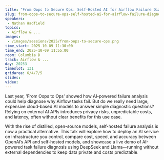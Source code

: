 ```yaml
---
title: "From Oops to Secure Ops: Self-Hosted AI for Airflow Failure Diagnosis"
slug: from-oops-to-secure-ops-self-hosted-ai-for-airflow-failure-diagnosis
speakers:
 - Nathan Hadfield
topics:
 - Airflow & ...
images:
 - /images/sessions/2025/from-oops-to-secure-ops.png
time_start: 2025-10-09 11:30:00
time_end: 2025-10-09 11:55:00
room: Columbia D
track: Airflow & ...
day: 20253
timeslot: 131
gridarea: 6/4/7/5
slides:
video:
---
```


Last year, 'From Oops to Ops' showed how AI-powered failure analysis could help diagnose why Airflow tasks fail. But do we really need large, expensive cloud-based AI models to answer simple diagnostic questions? Relying on external AI APIs introduces privacy risks, unpredictable costs, and latency, often without clear benefits for this use case.

With the rise of distilled, open-source models, self-hosted failure analysis is now a practical alternative. This talk will explore how to deploy an AI service on infrastructure you control, compare cost, speed, and accuracy between OpenAI’s API and self-hosted models, and showcase a live demo of AI-powered task failure diagnosis using DeepSeek and Llama—running without external dependencies to keep data private and costs predictable.